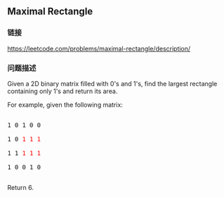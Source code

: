 ## Maximal Rectangle  
### 链接  
https://leetcode.com/problems/maximal-rectangle/description/  
### 问题描述

Given a 2D binary matrix filled with 0's and 1's, find the largest rectangle containing only 1's and return its area.


For example, given the following matrix:
<pre>
1 0 1 0 0
1 0 <font color="red">1</font> <font color="red">1</font> <font color="red">1</font>
1 1 <font color="red">1</font> <font color="red">1</font> <font color="red">1</font>
1 0 0 1 0
</pre>
Return 6.

